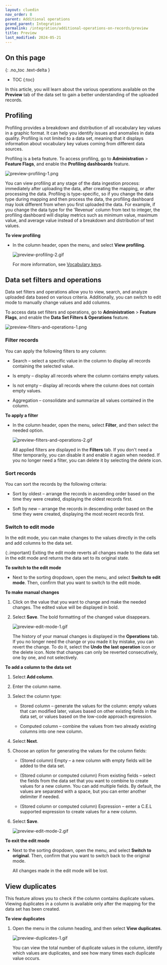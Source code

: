 ```yaml
---
layout: cluedin
nav_order: 8
parent: Additional operations
grand_parent: Integration
permalink: /integration/additional-operations-on-records/preview
title: Preview
last_modified: 2024-05-21
---
```

## On this page
{: .no_toc .text-delta }
- TOC
{:toc}

In this article, you will learn about the various operations available on the **Preview** tab of the data set to gain a better understanding of the uploaded records.

## Profiling

Profiling provides a breakdown and distribution of all vocabulary key values in a graphic format. It can help you identify issues and anomalies in data quality. Profiling is not limited to a data set, meaning that it displays information about vocabulary key values coming from different data sources.

Profiling is a beta feature. To access profiling, go to **Administration** > **Feature Flags**, and enable the **Profiling dashboards** feature.

![preview-profiling-1.png](../../assets/images/integration/additional-operations/preview-profiling-1.png)

You can view profiling at any stage of the data ingestion process: immediately after uploading the data, after creating the mapping, or after processing the data. Profiling is type-specific, so if you change the data type during mapping and then process the data, the profiling dashboard may look different from when you first uploaded the data. For example, if you change the data type for the 'Revenue' column from text to integer, the profiling dashboard will display metrics such as minimum value, maximum value, and average value instead of a breakdown and distribution of text values.

**To view profiling**

- In the column header, open the menu, and select **View profiling**.

    ![preview-profiling-2.gif](../../assets/images/integration/additional-operations/preview-profiling-2.gif)

    For more information, see [Vocabulary keys](/management/data-catalog/vocabulary-keys).

## Data set filters and operations

Data set filters and operations allow you to view, search, and analyze uploaded data based on various criteria. Additionally, you can switch to edit mode to manually change values and add columns.

To access data set filters and operations, go to **Administration** > **Feature Flags**, and enable the **Data Set Filters & Operations** feature.

![preview-filters-and-operations-1.png](../../assets/images/integration/additional-operations/preview-filters-and-operations-1.png)

### Filter records

You can apply the following filters to any column:

- Search – select a specific value in the column to display all records containing the selected value.

- Is empty – display all records where the column contains empty values.

- Is not empty – display all records where the column does not contain empty values.

- Aggregation – consolidate and summarize all values contained in the column.

**To apply a filter**

- In the column header, open the menu, select **Filter**, and then select the needed option.

    ![preview-filters-and-operations-2.gif](../../assets/images/integration/additional-operations/preview-filters-and-operations-2.gif)

    All applied filters are displayed in the **Filters** tab. If you don't need a filter temporarily, you can disable it and enable it again when needed. If you no longer need a filter, you can delete it by selecting the delete icon.

### Sort records

You can sort the records by the following criteria:

- Sort by oldest – arrange the records in ascending order based on the time they were created, displaying the oldest records first.

- Soft by new – arrange the records in descending order based on the time they were created, displaying the most recent records first.

### Switch to edit mode

In the  edit mode, you can make changes to the values directly in the cells and add columns to the data set.

{:.important}
Exiting the edit mode reverts all changes made to the data set in the edit mode and returns the data set to its original state.

**To switch to the edit mode**

- Next to the sorting dropdown, open the menu, and select **Switch to edit mode**. Then, confirm that you want to switch to the edit mode.

**To make manual changes**

1. Click on the value that you want to change and make the needed changes. The edited value will be displayed in bold.

1. Select **Save**. The bold formatting of the changed value disappears.

    ![preview-edit-mode-1.gif](../../assets/images/integration/additional-operations/preview-edit-mode-1.gif)

    The history of your manual changes is displayed in the **Operations** tab. If you no longer need the change or you made it by mistake, you can revert the change. To do it, select the **Undo the last operation** icon or the delete icon. Note that changes can only be reverted consecutively, one by one, and not selectively.

**To add a column to the data set**

1. Select **Add column**.

1. Enter the column name.

1. Select the column type:

    - Stored column – generate the values for the column: empty values that can modified later, values based on other existing fields in the data set, or values based on the low-code approach expression.

    - Computed column – combine the values from two already existing columns into one new column.

1. Select **Next**.

1. Choose an option for generating the values for the column fields:

    - (Stored column) Empty – a new column with empty fields will be added to the data set.

    - (Stored column or computed column) From existing fields – select the fields from the data set that you want to combine to create values for a new column. You can add multiple fields. By default, the values are separated with a space, but you can enter another delimiter if needed.

    - (Stored column or computed column) Expression – enter a C.E.L supported expression to create values for a new column.

1. Select **Save**.

    ![preview-edit-mode-2.gif](../../assets/images/integration/additional-operations/preview-edit-mode-2.gif)

**To exit the edit mode**

- Next to the sorting dropdown, open the menu, and select **Switch to original**. Then, confirm that you want to switch back to the original mode.

    All changes made in the edit mode will be lost.

## View duplicates

This feature allows you to check if the column contains duplicate values. Viewing duplicates in a column is available only after the mapping for the data set has been created. 

**To view duplicates**

1. Open the menu in the column heading, and then select **View duplicates**.

    ![preview-duplicates-1.gif](../../assets/images/integration/additional-operations/preview-duplicates-1.gif)

    You can view the total number of duplicate values in the column, identify which values are duplicates, and see how many times each duplicate value occurs.